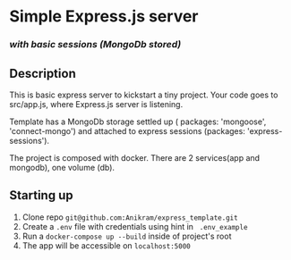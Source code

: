 # Simple Express.js server #
### *with basic sessions (MongoDb stored)* ###

## Description ##

This is basic express server to kickstart a tiny project.
Your code goes to src/app.js, where Express.js server is listening.

Template has a MongoDb storage settled up ( packages: 'mongoose', 'connect-mongo') and attached to 
express sessions (packages: 'express-sessions').

The project is composed with docker. There are 2 services(app and mongodb), one volume (db).

## Starting up ##

1. Clone repo ```git@github.com:Anikram/express_template.git```
2. Create a ``.env`` file with credentials using hint in  `` .env_example``
3. Run a ```docker-compose up --build``` inside of project's root
4. The app will be accessible on ``localhost:5000``

